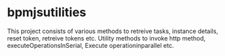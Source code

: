 # bpmjsutilities
This project consists of various methods to retreive tasks, instance details, reset token, retreive tokens etc. 
Utility methods to invoke http method, executeOperationsInSerial, Execute operationinparallel etc.
